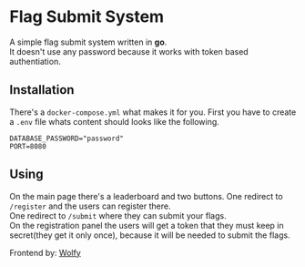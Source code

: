 # Flag Submit System
A simple flag submit system written in **go**.  
It doesn't use any password because it works with token based authentiation.  

## Installation
There's a `docker-compose.yml` what makes it for you. First you have to create a `.env` file whats content should looks like the following.
```
DATABASE_PASSWORD="password"
PORT=8080
```
## Using
On the main page there's a leaderboard and two buttons. One redirect to `/register` and the users can register there.  
One redirect to `/submit` where they can submit your flags.  
On the registration panel the users will get a token that they must keep in secret(they get it only once), because it will be needed to submit the flags.    

Frontend by: [Wolfy](https://github.com/karak1974/)